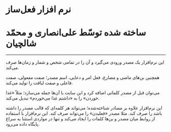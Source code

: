 # نرم افزار فعل‌ساز
# ساخته شده توسّط علی‌انصاری و محمّد شالچیان
---
این نرم‌افزار یک مصدر ورودی می‌گیرد و آن را در تمامی شخص و شمار و زمان‌ها صرف می‌کند.

همچنین بن‌های ماضی و مضارع، فعل امر و دعایی، اسم مصدر؛ صفت مفعولی، صفت فاعلی و صفت لیاقت را تولید می‌کند.

می‌توان قبل از مصدر کلماتی اضافه کرد و این سایت با آن‌ها جمله می‌سازد؛ مثلاً «غذا خوردن» را به «داشتم غذا می‌خوردم» تبدیل می‌کند.

این نرم‌افزار علاوه بر مصادر شناخته‌شده؛ می‌تواند هر کلمه‌ای که قالب مصدر را داشته باشد را صرف کند. مثلا مصدر «فعلیدن» را می‌تواند صرف کند.
این نرم‌افزار با استفاده از روابط میان مصدر و بن‌ها کلمات را ایجاد می‌کند و تنها در مواردی استثنا به سراغ پایگاه داده می‌رود.
